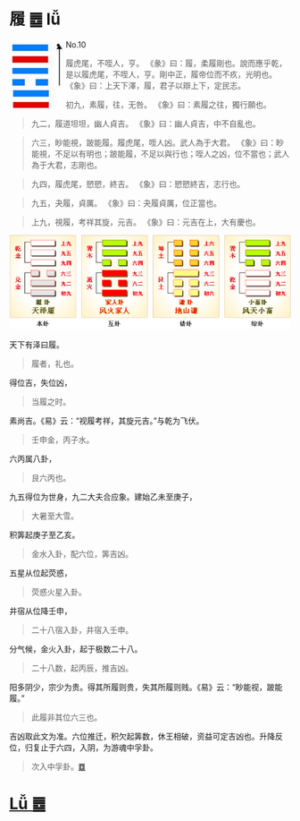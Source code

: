 # 履 ䷉ lǚ

<img src="shapes/10.10.png" width="101" alt="履" align="left">

- No.10

> 履虎尾，不咥人，亨。
>《彖》曰：履，柔履剛也。說而應乎乾，是以履虎尾，不咥人，亨。剛中正，履帝位而不疚，光明也。
>《象》曰：上天下澤，履，君子以辯上下，定民志。

> 初九，素履，往，无咎。
>《象》曰：素履之往，獨行願也。

> 九二，履道坦坦，幽人貞吉。
>《象》曰：幽人貞吉，中不自亂也。

> 六三，眇能視，跛能履。履虎尾，咥人凶。武人為于大君。
>《象》曰：眇能視，不足以有明也；跛能履，不足以與行也；咥人之凶，位不當也；武人為于大君，志剛也。

> 九四，履虎尾，愬愬，終吉。
>《象》曰：愬愬終吉，志行也。

> 九五，夬履，貞厲。
>《象》曰：夬履貞厲，位正當也。

> 上九，視履，考祥其旋，元吉。
>《象》曰：元吉在上，大有慶也。

<img src="shapes/10.11.png">

天下有泽曰履。
> 履者，礼也。

得位吉，失位凶，
> 当履之时。

素尚吉。《易》云：“视履考祥，其旋元吉。”与乾为飞伏。
> 壬申金，丙子水。

六丙属八卦，
> 艮六丙也。

九五得位为世身，九二大夫合应象。建始乙未至庚子，
> 大暑至大雪。

积筭起庚子至乙亥。
> 金水入卦，配六位，筭吉凶。

五星从位起荧惑，
> 荧惑火星入卦。

井宿从位降壬申，
> 二十八宿入卦，井宿入壬申。

分气候，金火入卦，起于极数二十八。
> 二十八数，起丙辰，推吉凶。

阳多阴少，宗少为贵。得其所履则贵，失其所履则贱。《易》云：“眇能视，跛能履。”
> 此履非其位六三也。

吉凶取此文为准。六位推迁，积欠起筭数，休王相破，资益可定吉凶也。升降反位，归复止于六四，入阴，为游魂中孚卦。
> 次入中孚卦。[䷼](e4b8ade5ad9azhongfu_cn.md)

# [Lǚ ䷉](e5b1a5lv.md)
